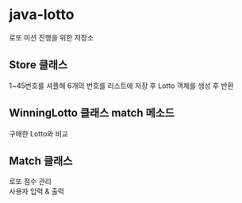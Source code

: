 # java-lotto
로또 미션 진행을 위한 저장소

## Store 클래스
1~45번호를 셔플해 6개의 번호를 리스트에 저장 후 Lotto 객체를 생성 후 반환

## WinningLotto 클래스 match 메소드
구매한 Lotto와 비교

## Match 클래스
로또 점수 관리 <br>
사용자 입력 & 출력 <br>
